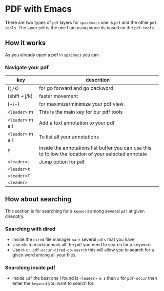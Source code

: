 # PDF with Emacs
There are two types of `pdf` layers for `spacemacs` one is `pdf` and the other
`pdf-tools`. The layer `pdf` is the one I am using since its based on the `pdf-tools`.

## How it works
As you already open a pdf in `spacmacs` you can

### Navigate your pdf

| key              | descrition                                                                                           |
|------------------|------------------------------------------------------------------------------------------------------|
| (`j/k`)          | for go forward and go backword                                                                       |
| (shift + j/k)    | faster movement                                                                                      |
| (+/-)            | for maximize/minimize your pdf view.                                                                 |
| `<leader>` m     | This is the main key for our pdf tools                                                               |
| `<leader>` m a t | Add a text annotation to your pdf                                                                    |
| `<leader>` m a l | To list all your annotations                                                                         |
| `F`              | Inside the annotations list buffer you can use this to follow the location of your selected annotate |
| `<leader>j`      | Jump option for pdf                                                                                  |
| `<leader>t`      |                                                                                                      |
| `<leader>T`      |                                                                                                      |
|  `<leader>`                |                                                                                                      |
## How about searching
This section is for searching for a `keyword` among several `pdf` at given
direcotry.

### Searching with dired
- Inside the `dired` file manager `mark` several `pdfs` that you have
- Use `m`/`u` to mark/unmark all the pdf you need to search for a keyword
- Use `M-x: pdf-occur-dired-do-search` this will allow you to search for a given
  word among all your files.

### Searching inside pdf
- Inside `pdf` the best one I found is `<leader> m s` then `s` for `pdf-occur`
  then enter the `keyword` you want to search for.
